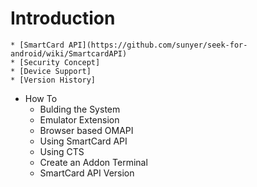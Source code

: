 # Introduction #
    * [SmartCard API](https://github.com/sunyer/seek-for-android/wiki/SmartcardAPI)
    * [Security Concept]
    * [Device Support]
    * [Version History]
* How To
    * Bulding the System
    * Emulator Extension
    * Browser based OMAPI
    * Using SmartCard API
    * Using CTS
    * Create an Addon Terminal
    * SmartCard API Version
    